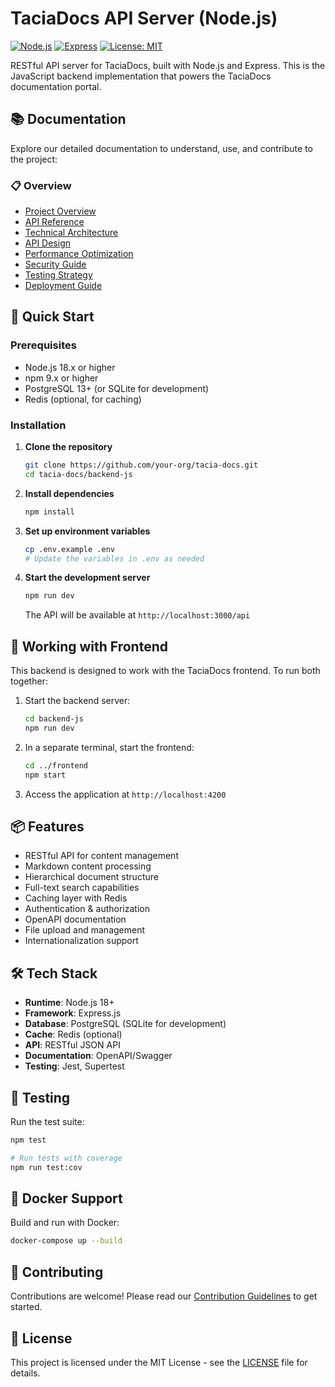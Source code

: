 # TaciaDocs API Server (Node.js)

[![Node.js](https://img.shields.io/badge/Node.js-43853D?style=for-the-badge&logo=node.js&logoColor=white)](https://nodejs.org/)
[![Express](https://img.shields.io/badge/Express.js-404D59?style=for-the-badge)](https://expressjs.com/)
[![License: MIT](https://img.shields.io/badge/License-MIT-yellow.svg?style=for-the-badge)](https://opensource.org/licenses/MIT)

RESTful API server for TaciaDocs, built with Node.js and Express. This is the JavaScript backend implementation that powers the TaciaDocs documentation portal.

## 📚 Documentation

Explore our detailed documentation to understand, use, and contribute to the project:

### 📋 Overview
- [Project Overview](docs/01-overview.md)
- [API Reference](docs/03-api-reference.md)
- [Technical Architecture](docs/04-technical-architecture.md)
- [API Design](docs/07-api-design.md)
- [Performance Optimization](docs/08-performance-optimization.md)
- [Security Guide](docs/09-security-guide.md)
- [Testing Strategy](docs/10-testing-strategy.md)
- [Deployment Guide](docs/11-deployment-guide.md)

## 🚀 Quick Start

### Prerequisites
- Node.js 18.x or higher
- npm 9.x or higher
- PostgreSQL 13+ (or SQLite for development)
- Redis (optional, for caching)

### Installation

1. **Clone the repository**
   ```bash
   git clone https://github.com/your-org/tacia-docs.git
   cd tacia-docs/backend-js
   ```

2. **Install dependencies**
   ```bash
   npm install
   ```

3. **Set up environment variables**
   ```bash
   cp .env.example .env
   # Update the variables in .env as needed
   ```

4. **Start the development server**
   ```bash
   npm run dev
   ```
   The API will be available at `http://localhost:3000/api`

## 🔄 Working with Frontend

This backend is designed to work with the TaciaDocs frontend. To run both together:

1. Start the backend server:
   ```bash
   cd backend-js
   npm run dev
   ```

2. In a separate terminal, start the frontend:
   ```bash
   cd ../frontend
   npm start
   ```

3. Access the application at `http://localhost:4200`

## 📦 Features

- RESTful API for content management
- Markdown content processing
- Hierarchical document structure
- Full-text search capabilities
- Caching layer with Redis
- Authentication & authorization
- OpenAPI documentation
- File upload and management
- Internationalization support

## 🛠 Tech Stack

- **Runtime**: Node.js 18+
- **Framework**: Express.js
- **Database**: PostgreSQL (SQLite for development)
- **Cache**: Redis (optional)
- **API**: RESTful JSON API
- **Documentation**: OpenAPI/Swagger
- **Testing**: Jest, Supertest

## 🧪 Testing

Run the test suite:
```bash
npm test

# Run tests with coverage
npm run test:cov
```

## 🐳 Docker Support

Build and run with Docker:
```bash
docker-compose up --build
```

## 🤝 Contributing

Contributions are welcome! Please read our [Contribution Guidelines](.github/CONTRIBUTING.md) to get started.

## 📄 License

This project is licensed under the MIT License - see the [LICENSE](LICENSE) file for details.
